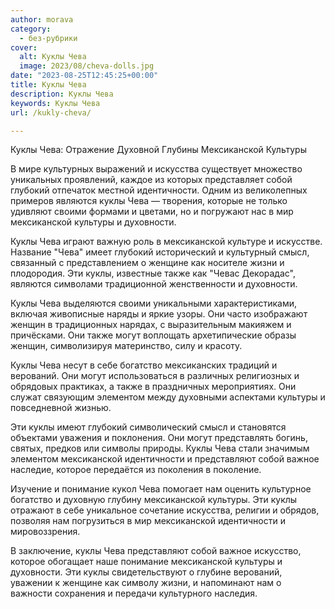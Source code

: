 ```yaml
---
author: morava
category:
  - без-рубрики
cover:
  alt: Куклы Чева
  image: 2023/08/cheva-dolls.jpg
date: "2023-08-25T12:45:25+00:00"
title: Куклы Чева
description: Куклы Чева
keywords: Куклы Чева
url: /kukly-cheva/

---
```

Куклы Чева: Отражение Духовной Глубины Мексиканской Культуры

В мире культурных выражений и искусства существует множество уникальных проявлений, каждое из которых представляет собой глубокий отпечаток местной идентичности. Одним из великолепных примеров являются куклы Чева — творения, которые не только удивляют своими формами и цветами, но и погружают нас в мир мексиканской культуры и духовности.

Куклы Чева играют важную роль в мексиканской культуре и искусстве. Название "Чева" имеет глубокий исторический и культурный смысл, связанный с представлением о женщине как носителе жизни и плодородия. Эти куклы, известные также как "Чевас Декорадас", являются символами традиционной женственности и духовности.

Куклы Чева выделяются своими уникальными характеристиками, включая живописные наряды и яркие узоры. Они часто изображают женщин в традиционных нарядах, с выразительным макияжем и причёсками. Они также могут воплощать архетипические образы женщин, символизируя материнство, силу и красоту.

Куклы Чева несут в себе богатство мексиканских традиций и верований. Они могут использоваться в различных религиозных и обрядовых практиках, а также в праздничных мероприятиях. Они служат связующим элементом между духовными аспектами культуры и повседневной жизнью.

Эти куклы имеют глубокий символический смысл и становятся объектами уважения и поклонения. Они могут представлять богинь, святых, предков или символы природы. Куклы Чева стали значимым элементом мексиканской идентичности и представляют собой важное наследие, которое передаётся из поколения в поколение.

Изучение и понимание кукол Чева помогает нам оценить культурное богатство и духовную глубину мексиканской культуры. Эти куклы отражают в себе уникальное сочетание искусства, религии и обрядов, позволяя нам погрузиться в мир мексиканской идентичности и мировоззрения.

В заключение, куклы Чева представляют собой важное искусство, которое обогащает наше понимание мексиканской культуры и духовности. Эти куклы свидетельствуют о глубине верований, уважении к женщине как символу жизни, и напоминают нам о важности сохранения и передачи культурного наследия.

